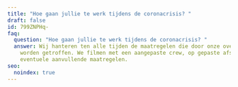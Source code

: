 ```yaml
---
title: "Hoe gaan jullie te werk tijdens de coronacrisis? "
draft: false
id: 799ZNPHq-
faq:
  question: "Hoe gaan jullie te werk tijdens de coronacrisis? "
  answer: Wij hanteren ten alle tijden de maatregelen die door onze overheid
    worden getroffen. We filmen met een aangepaste crew, op gepaste afstand, met
    eventuele aanvullende maatregelen.
seo:
  noindex: true
---
```

